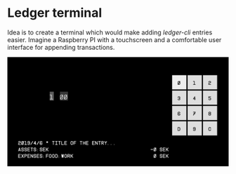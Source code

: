 # Ledger terminal

Idea is to create a terminal which would make adding *ledger-cli* entries easier.
Imagine a Raspberry PI with a touchscreen and a comfortable user interface for
appending transactions.

![thumb](thumb.jpg)